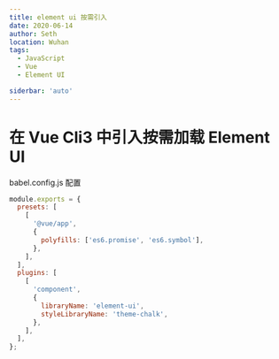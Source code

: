 ```yaml
---
title: element ui 按需引入
date: 2020-06-14
author: Seth
location: Wuhan
tags:
  - JavaScript
  - Vue
  - Element UI

siderbar: 'auto'
---
```


# 在 Vue Cli3 中引入按需加载 Element UI

babel.config.js 配置

```js
module.exports = {
  presets: [
    [
      '@vue/app',
      {
        polyfills: ['es6.promise', 'es6.symbol'],
      },
    ],
  ],
  plugins: [
    [
      'component',
      {
        libraryName: 'element-ui',
        styleLibraryName: 'theme-chalk',
      },
    ],
  ],
};
```
